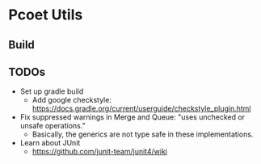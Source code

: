 # Pcoet Utils

## Build

## TODOs
* Set up gradle build
  * Add google checkstyle: https://docs.gradle.org/current/userguide/checkstyle_plugin.html
* Fix suppressed warnings in Merge and Queue: "uses unchecked or unsafe operations."
  * Basically, the generics are not type safe in these implementations.
* Learn about JUnit
  * https://github.com/junit-team/junit4/wiki